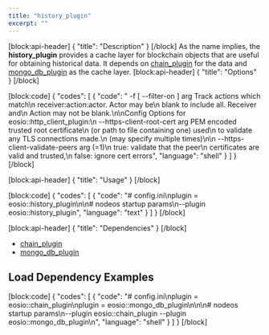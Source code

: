 ```yaml
---
title: "history_plugin"
excerpt: ""
---
```

[block:api-header]
{
  "title": "Description"
}
[/block]
As the name implies, the **history_plugin** provides a cache layer for blockchain objects that are useful for obtaining historical data. It depends on [chain_plugin](doc:chain_plugin) for the data and [mongo_db_plugin](doc:mongo_db_plugin) as the cache layer. 
[block:api-header]
{
  "title": "Options"
}
[/block]

[block:code]
{
  "codes": [
    {
      "code": "  -f [ --filter-on ] arg                Track actions which match\n                                        receiver:action:actor. Actor may be\n                                        blank to include all. Receiver and\n                                        Action may not be blank.\n\nConfig Options for eosio::http_client_plugin:\n  --https-client-root-cert arg          PEM encoded trusted root certificate\n                                        (or path to file containing one) used\n                                        to validate any TLS connections made.\n                                        (may specify multiple times)\n\n  --https-client-validate-peers arg (=1)\n                                        true: validate that the peer\n                                        certificates are valid and trusted,\n                                        false: ignore cert errors",
      "language": "shell"
    }
  ]
}
[/block]

[block:api-header]
{
  "title": "Usage"
}
[/block]

[block:code]
{
  "codes": [
    {
      "code": "# config.ini\nplugin = eosio::history_plugin\n\n# nodeos startup params\n--plugin eosio::history_plugin",
      "language": "text"
    }
  ]
}
[/block]

[block:api-header]
{
  "title": "Dependencies"
}
[/block]
- [chain_plugin](doc:chain_plugin) 
- [mongo_db_plugin](doc:mongo_db_plugin) 

## Load Dependency Examples
[block:code]
{
  "codes": [
    {
      "code": "# config.ini\nplugin = eosio::chain_plugin\nplugin = eosio::mongo_db_plugin\n\n\n# nodeos startup params\n--plugin eosio::chain_plugin --plugin eosio::mongo_db_plugin\n",
      "language": "shell"
    }
  ]
}
[/block]